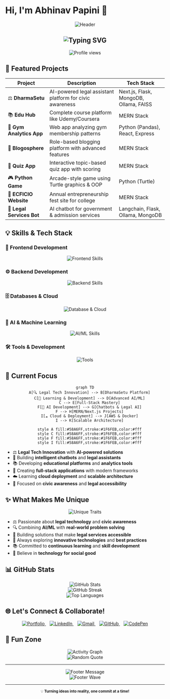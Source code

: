 # Hi, I'm Abhinav Papini 👋

<p align="center">
  <img src="https://capsule-render.vercel.app/api?type=waving&color=timeGradient&height=300&section=header&text=Abhinav%20Papini&fontSize=50&fontAlign=70&fontAlignY=40&fontColor=ffffff&desc=Full-Stack%20Developer%20|%20AI%20Enthusiast%20|%20Legal%20Tech%20Pioneer&descAlign=62&descAlignY=60&animation=twinkling" alt="Header" />
</p>

<h2 align="center">
  <img src="https://readme-typing-svg.herokuapp.com?font=Fira+Code&size=22&duration=3000&pause=1000&color=gradient&background=21262d&center=true&vCenter=true&width=600&lines=💻+Building+Tomorrow's+Solutions;🤖+AI+%26+Legal+Tech+Innovator;⚖️+Making+Justice+Accessible;🚀+Full-Stack+Development+Expert;✨+Transforming+Ideas+into+Reality" alt="Typing SVG" />
</h2>

<p align="center">
  <img src="https://komarev.com/ghpvc/?username=Abhinavpapini&style=for-the-badge&label=PROFILE+VIEWS&color=0e75b6" alt="Profile views" />
</p>

## 🚀 Featured Projects

<div align="center">

| Project | Description | Tech Stack |
|---------|-------------|------------|
| ⚖️ **DharmaSetu** | AI-powered legal assistant platform for civic awareness | Next.js, Flask, MongoDB, Ollama, FAISS |
| 📚 **Edu Hub** | Complete course platform like Udemy/Coursera | MERN Stack |
| 💪 **Gym Analytics App** | Web app analyzing gym membership patterns | Python (Pandas), React, Express |
| 📝 **Blogosphere** | Role-based blogging platform with advanced features | MERN Stack |
| 🧠 **Quiz App** | Interactive topic-based quiz app with scoring | MERN Stack |
| 🎮 **Python Game** | Arcade-style game using Turtle graphics & OOP | Python (Turtle) |
| 🎪 **ECFICIO Website** | Annual entrepreneurship fest site for college | MERN Stack |
| 🤖 **Legal Services Bot** | AI chatbot for government & admission services | Langchain, Flask, Ollama, MongoDB |

</div>

## 💡 Skills & Tech Stack

### 🎨 Frontend Development
<p align="center">
  <img src="https://skillicons.dev/icons?i=react,nextjs,js,ts,html,css,tailwind,materialui&perline=8&theme=dark" alt="Frontend Skills" />
</p>

### ⚙️ Backend Development
<p align="center">
  <img src="https://skillicons.dev/icons?i=nodejs,express,python,flask,java,cpp&perline=6&theme=dark" alt="Backend Skills" />
</p>

### 🗄️ Databases & Cloud
<p align="center">
  <img src="https://skillicons.dev/icons?i=mongodb,mysql,postgresql,docker,vercel,aws&perline=6&theme=dark" alt="Database & Cloud" />
</p>

### 🤖 AI & Machine Learning
<p align="center">
  <img src="https://skillicons.dev/icons?i=python,tensorflow,pytorch&perline=3&theme=dark" alt="AI/ML Skills" />
</p>

### 🛠️ Tools & Development
<p align="center">
  <img src="https://skillicons.dev/icons?i=git,github,vscode,postman&perline=4&theme=dark" alt="Tools" />
</p>

## 🎯 Current Focus

<div align="center">

```mermaid
graph TD
    A[🔍 Legal Tech Innovation] --> B[DharmaSetu Platform]
    C[📖 Learning & Development] --> D[Advanced AI/ML]
    C --> E[Full-Stack Mastery]
    F[🤖 AI Development] --> G[Chatbots & Legal AI]
    F --> H[MERN/Next.js Projects]
    I[☁️ Cloud & Deployment] --> J[AWS & Docker]
    I --> K[Scalable Architecture]
    
    style A fill:#58A6FF,stroke:#1F6FEB,color:#fff
    style C fill:#58A6FF,stroke:#1F6FEB,color:#fff
    style F fill:#58A6FF,stroke:#1F6FEB,color:#fff
    style I fill:#58A6FF,stroke:#1F6FEB,color:#fff
```

</div>

- ⚖️ **Legal Tech Innovation** with **AI-powered solutions**
- 🤖 Building **intelligent chatbots** and **legal assistants**
- 📚 Developing **educational platforms** and **analytics tools**
- 🚀 Creating **full-stack applications** with modern frameworks
- ☁️ Learning **cloud deployment** and **scalable architecture**
- 🎯 Focused on **civic awareness** and **legal accessibility**

## ✨ What Makes Me Unique

<div align="center">
  <img src="https://readme-typing-svg.herokuapp.com?font=Fira+Code&size=18&duration=2000&pause=500&color=FFA657&center=true&vCenter=true&width=500&lines=⚖️+Legal+Tech+Pioneer;🔍+AI+%26+Data+Analytics;🎯+Problem+Solver;🌟+Innovation+Driven;📚+Continuous+Learner;🤝+Community+Builder" alt="Unique Traits" />
</div>

- ⚖️ Passionate about **legal technology** and **civic awareness**
- 🔍 Combining **AI/ML** with **real-world problem solving**
- 🎯 Building solutions that make **legal services accessible**
- 🌟 Always exploring **innovative technologies** and **best practices**
- 📚 Committed to **continuous learning** and **skill development**
- 🤝 Believe in **technology for social good**

## 📊 GitHub Stats

<div align="center">
  <img src="https://github-readme-stats.vercel.app/api?username=Abhinavpapini&show_icons=true&theme=tokyonight&hide_border=true&bg_color=0D1117" alt="GitHub Stats" />
</div>

<div align="center">
  <img src="https://github-readme-streak-stats.herokuapp.com/?user=Abhinavpapini&theme=tokyonight&hide_border=true&background=0D1117" alt="GitHub Streak" />
</div>

<div align="center">
  <img src="https://github-readme-stats.vercel.app/api/top-langs/?username=Abhinavpapini&layout=compact&theme=tokyonight&hide_border=true&bg_color=0D1117" alt="Top Languages" />
</div>

## 🌐 Let's Connect & Collaborate!

<div align="center">
  <p>
    <a href="https://google.com" target="_blank">
      <img src="https://img.shields.io/badge/Portfolio-FF5722?style=for-the-badge&logo=web&logoColor=white" alt="Portfolio" />
    </a>
    &nbsp;&nbsp;
    <a href="https://www.linkedin.com/in/abhinav-papini/" target="_blank">
      <img src="https://img.shields.io/badge/LinkedIn-0077B5?style=for-the-badge&logo=linkedin&logoColor=white" alt="LinkedIn" />
    </a>
    &nbsp;&nbsp;
    <a href="mailto:papiniabhinav@gmail.com" target="_blank">
      <img src="https://img.shields.io/badge/Gmail-D14836?style=for-the-badge&logo=gmail&logoColor=white" alt="Gmail" />
    </a>
    &nbsp;&nbsp;
    <a href="https://github.com/Abhinavpapini" target="_blank">
      <img src="https://img.shields.io/badge/GitHub-100000?style=for-the-badge&logo=github&logoColor=white" alt="GitHub" />
    </a>
    &nbsp;&nbsp;
    <a href="https://codepen.io/Abhinavpapini" target="_blank">
      <img src="https://img.shields.io/badge/CodePen-000000?style=for-the-badge&logo=codepen&logoColor=white" alt="CodePen" />
    </a>
  </p>
</div>

## 🎪 Fun Zone

<div align="center">
  <img src="https://github-readme-activity-graph.vercel.app/graph?username=Abhinavpapini&theme=react-dark&hide_border=true&bg_color=0d1117&color=79fe96&line=00b4d8&point=58a6ff&area=true&hide_title=false" alt="Activity Graph" />
</div>

<div align="center">
  <img src="https://quotes-github-readme.vercel.app/api?type=horizontal&theme=tokyonight" alt="Random Quote" />
</div>

---

<div align="center">
  <img src="https://readme-typing-svg.herokuapp.com?font=Fira+Code&size=16&duration=4000&pause=1000&color=58A6FF&center=true&vCenter=true&width=400&lines=⭐+Star+my+repositories!;🤝+Let's+build+something+amazing!;💡+Open+to+collaboration!" alt="Footer Message" />
</div>

<div align="center">
  <img src="https://capsule-render.vercel.app/api?type=waving&color=timeGradient&height=100&section=footer&animation=twinkling" alt="Footer Wave" />
</div>

---

<div align="center">
  <sub>💡 <strong>Turning ideas into reality, one commit at a time!</strong></sub>
</div>
